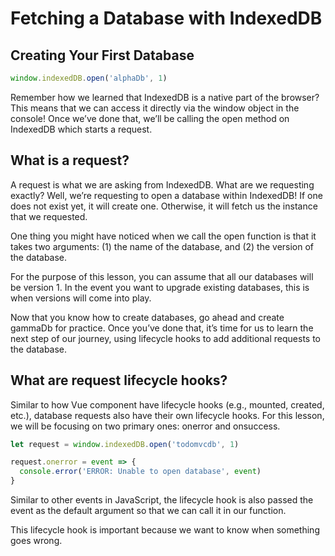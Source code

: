 # Fetching a Database with IndexedDB

## Creating Your First Database

```javaScript
window.indexedDB.open('alphaDb', 1)
```

Remember how we learned that IndexedDB is a native part of the browser? This means that we can access it directly via the window object in the console! Once we’ve done that, we’ll be calling the open method on IndexedDB which starts a request.

## What is a request?

A request is what we are asking from IndexedDB. What are we requesting exactly? Well, we’re requesting to open a database within IndexedDB! If one does not exist yet, it will create one. Otherwise, it will fetch us the instance that we requested.

One thing you might have noticed when we call the open function is that it takes two arguments: (1) the name of the database, and (2) the version of the database.

For the purpose of this lesson, you can assume that all our databases will be version 1. In the event you want to upgrade existing databases, this is when versions will come into play.

Now that you know how to create databases, go ahead and create gammaDb for practice. Once you’ve done that, it’s time for us to learn the next step of our journey, using lifecycle hooks to add additional requests to the database.

## What are request lifecycle hooks?

Similar to how Vue component have lifecycle hooks (e.g., mounted, created, etc.), database requests also have their own lifecycle hooks. For this lesson, we will be focusing on two primary ones: onerror and onsuccess.

```javaScript
let request = window.indexedDB.open('todomvcdb', 1)

request.onerror = event => {
  console.error('ERROR: Unable to open database', event)
}
```

Similar to other events in JavaScript, the lifecycle hook is also passed the event as the default argument so that we can call it in our function.

This lifecycle hook is important because we want to know when something goes wrong.
